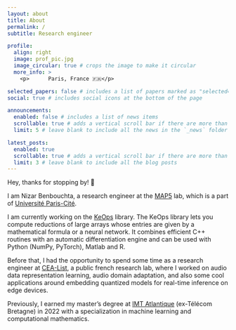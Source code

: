 ```yaml
---
layout: about
title: About
permalink: /
subtitle: Research engineer

profile:
  align: right
  image: prof_pic.jpg
  image_circular: true # crops the image to make it circular
  more_info: >
    <p>      Paris, France 🇫🇷</p>

selected_papers: false # includes a list of papers marked as "selected={true}"
social: true # includes social icons at the bottom of the page

announcements:
  enabled: false # includes a list of news items
  scrollable: true # adds a vertical scroll bar if there are more than 3 news items
  limit: 5 # leave blank to include all the news in the `_news` folder

latest_posts:
  enabled: true
  scrollable: true # adds a vertical scroll bar if there are more than 3 new posts items
  limit: 3 # leave blank to include all the blog posts
---
```


Hey, thanks for stopping by! 👋

I am Nizar Benbouchta, a research engineer at the <a href='https://map5.mi.parisdescartes.fr'>MAP5</a> lab, which is a part of  <a href='https://u-paris.fr/en/'>Université Paris-Cité</a>.

I am currently working on the <a href='https://www.kernel-operations.io/keops/index.html'>KeOps</a> library. The KeOps library lets you compute reductions of large arrays whose entries are given by a mathematical formula or a neural network. It combines efficient C++ routines with an automatic differentiation engine and can be used with Python (NumPy, PyTorch), Matlab and R.

Before that, I had the opportunity to spend some time as a research engineer at <a href='https://list.cea.fr/en/'>CEA-List</a>, a public french research lab, where I worked on audio data representation learning, audio domain adaptation, and also some cool applications around embedding quantized models for real-time inference on edge devices.

Previously, I earned my master’s degree at <a href="https://www.imt-atlantique.fr/en">IMT Atlantique</a> (ex-Télécom Bretagne) in 2022 with a specialization in machine learning and computational mathematics. 